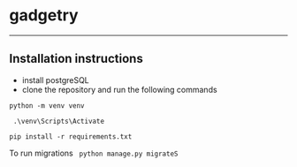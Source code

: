# gadgetry
***
## Installation instructions
- install postgreSQL
- clone the repository and run the following commands 

 ` python -m venv venv `

 ` .\venv\Scripts\Activate`
 
 `pip install -r requirements.txt `

To run migrations
` python manage.py migrateS`
